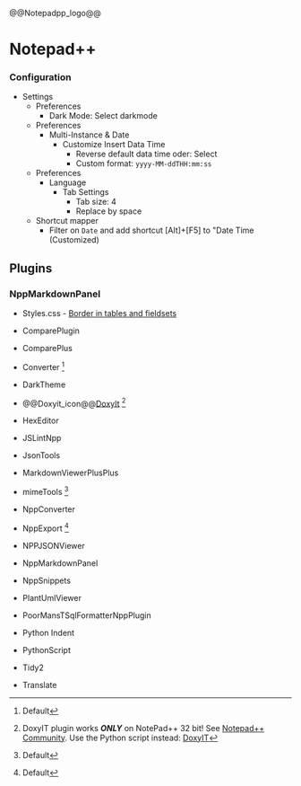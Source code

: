@@Notepadpp_logo@@

# Notepad++

<!--
<fieldset>
<legend>32Bit</legend>
DoxyIT works <strong>ONLY</strong> on NotePad++ 32 bit!
</fieldset>
-->
### Configuration


- Settings
	- Preferences
		- Dark Mode: Select darkmode
	- Preferences
		- Multi-Instance & Date
			- Customize Insert Data Time
				- Reverse default data time oder: Select
				- Custom format: `yyyy-MM-ddTHH:mm:ss`
    - Preferences
        - Language
            - Tab Settings
                - Tab size: 4
                - Replace by space
    - Shortcut mapper
        - Filter on `Date` and add shortcut [Alt]+[F5] to "Date Time (Customized)

## Plugins
### NppMarkdownPanel

- Styles.css - [Border in tables and fieldsets](NppMarkdownPanel.html)

- ComparePlugin
- ComparePlus
- Converter [^1]
- DarkTheme
- @@Doxyit_icon@@[DoxyIt](Doxyit) [^2]
- HexEditor
- JSLintNpp
- JsonTools
- MarkdownViewerPlusPlus
- mimeTools [^1]
- NppConverter
- NppExport [^1]
- NPPJSONViewer
- NppMarkdownPanel
- NppSnippets
- PlantUmlViewer
- PoorMansTSqlFormatterNppPlugin
- Python Indent
- PythonScript
- Tidy2
- Translate

[^1]: Default
[^2]: DoxyIT plugin works ***ONLY*** on NotePad++ 32 bit! See [Notepad++ Community](https://community.notepad-plus-plus.org/topic/25465/doxyit-on-64bit-access-violation). Use the Python script instead: [DoxyIT](Doxyit/)
